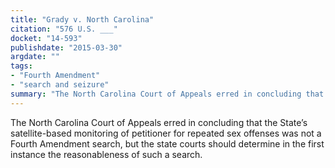 ```yaml
---
title: "Grady v. North Carolina"
citation: "576 U.S. ___"
docket: "14-593"
publishdate: "2015-03-30"
argdate: ""
tags:
- "Fourth Amendment"
- "search and seizure"
summary: "The North Carolina Court of Appeals erred in concluding that the State’s satellite-based monitoring of petitioner for repeated sex offenses was not a Fourth Amendment search, but the state courts should determine in the first instance the reasonableness of such a search."
---
```

The North Carolina Court of Appeals erred in concluding that the State’s satellite-based monitoring of petitioner for repeated sex offenses was not a Fourth Amendment search, but the state courts should determine in the first instance the reasonableness of such a search.

